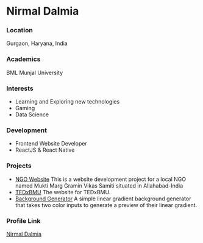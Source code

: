# Nirmal Dalmia

### Location

Gurgaon, Haryana, India

### Academics

BML Munjal University

### Interests

- Learning and Exploring new technologies
- Gaming
- Data Science

### Development

- Frontend Website Developer
- ReactJS & React Native

### Projects

- [NGO Website](https://github.com/aditya-verma/Mukti-Marg-Gramin-Vikas-Samiti) This is a website development project for a local NGO named Mukti Marg Gramin Vikas Samiti situated in Allahabad-India
- [TEDxBMU](https://github.com/nirmaldalmia/tedxbmu) The website for TEDxBMU.
- [Background Generator](https://github.com/nirmaldalmia/background-generator) A simple linear gradient background generator that takes two color inputs to generate a preview of their linear gradient.

### Profile Link

[Nirmal Dalmia](https://github.com/nirmaldalmia)